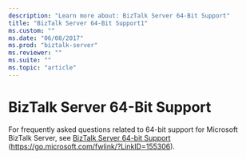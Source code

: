 ```yaml
---
description: "Learn more about: BizTalk Server 64-Bit Support"
title: "BizTalk Server 64-Bit Support1"
ms.custom: ""
ms.date: "06/08/2017"
ms.prod: "biztalk-server"
ms.reviewer: ""
ms.suite: ""
ms.topic: "article"
---
```

# BizTalk Server 64-Bit Support
For frequently asked questions related to 64-bit support for Microsoft BizTalk Server, see [BizTalk Server 64-bit Support](../core/biztalk-server-64-bit-support2.md) (https://go.microsoft.com/fwlink/?LinkID=155306).